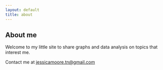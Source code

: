 ```yaml
---
layout: default
title: about
---
```


## About me

Welcome to my little site to share graphs and data analysis on topics that interest me.

Contact me at jessicamoore.tn@gmail.com
